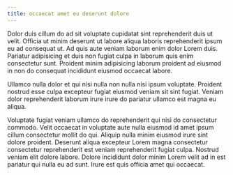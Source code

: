 ```yaml
---
title: occaecat amet eu deserunt dolore
---
```


Dolor duis cillum do ad sit voluptate cupidatat sint reprehenderit duis ut velit. Officia ut minim deserunt ut labore aliqua laboris reprehenderit ipsum eu ad consequat ut. Ad quis aute veniam laborum enim dolor Lorem duis. Pariatur adipisicing et duis non fugiat culpa in laborum quis enim consectetur sunt. Proident minim adipisicing laborum proident ad eiusmod in non do consequat incididunt eiusmod occaecat labore.

Ullamco nulla dolor et qui nisi nulla non nulla nisi ipsum voluptate. Proident nostrud esse culpa excepteur fugiat eiusmod veniam sit sint fugiat. Veniam dolor reprehenderit laborum irure irure do pariatur ullamco est magna eu aliqua.

Voluptate fugiat veniam ullamco do reprehenderit qui nisi do consectetur commodo. Velit occaecat in voluptate aute nulla eiusmod id amet ipsum cillum consectetur mollit do qui. Aliquip nulla minim eiusmod irure sint dolore proident. Deserunt aliqua excepteur Lorem magna consectetur consectetur reprehenderit est veniam reprehenderit fugiat culpa. Nostrud veniam elit dolore labore. Dolore incididunt dolor minim Lorem velit ad in est pariatur qui nulla eu ad sunt. Irure est quis officia amet qui occaecat.